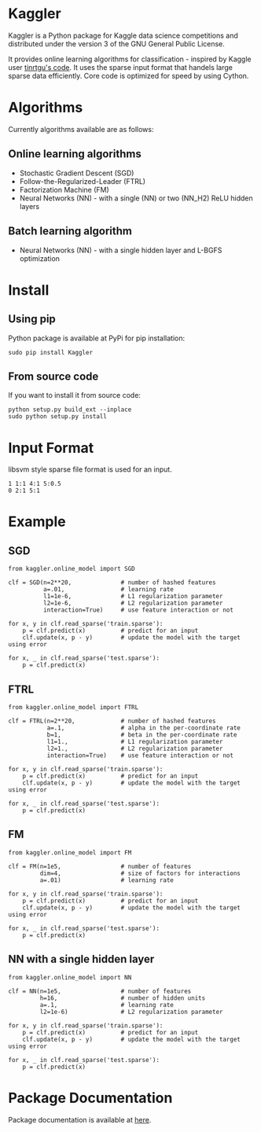 # Kaggler
Kaggler is a Python package for Kaggle data science competitions and distributed under the version 3 of the GNU General Public License.

It provides online learning algorithms for classification - inspired by Kaggle user [tinrtgu's code](http://goo.gl/K8hQBx).  It uses the sparse input format that handels large sparse data efficiently.  Core code is optimized for speed by using Cython.

# Algorithms
Currently algorithms available are as follows:

## Online learning algorithms
* Stochastic Gradient Descent (SGD)
* Follow-the-Regularized-Leader (FTRL)
* Factorization Machine (FM)
* Neural Networks (NN) - with a single (NN) or two (NN_H2) ReLU hidden layers

## Batch learning algorithm
* Neural Networks (NN) - with a single hidden layer and L-BGFS optimization

# Install
## Using pip
Python package is available at PyPi for pip installation:
```
sudo pip install Kaggler
```

## From source code
If you want to install it from source code:
```
python setup.py build_ext --inplace
sudo python setup.py install
```

# Input Format
libsvm style sparse file format is used for an input.
```
1 1:1 4:1 5:0.5
0 2:1 5:1
```

# Example
## SGD
```
from kaggler.online_model import SGD

clf = SGD(n=2**20,              # number of hashed features
          a=.01,                # learning rate
          l1=1e-6,              # L1 regularization parameter
          l2=1e-6,              # L2 regularization parameter
          interaction=True)     # use feature interaction or not

for x, y in clf.read_sparse('train.sparse'):
    p = clf.predict(x)          # predict for an input
    clf.update(x, p - y)        # update the model with the target using error

for x, _ in clf.read_sparse('test.sparse'):
    p = clf.predict(x)
```


## FTRL
```
from kaggler.online_model import FTRL

clf = FTRL(n=2**20,             # number of hashed features
           a=.1,                # alpha in the per-coordinate rate
           b=1,                 # beta in the per-coordinate rate
           l1=1.,               # L1 regularization parameter
           l2=1.,               # L2 regularization parameter
           interaction=True)    # use feature interaction or not

for x, y in clf.read_sparse('train.sparse'):
    p = clf.predict(x)          # predict for an input
    clf.update(x, p - y)        # update the model with the target using error

for x, _ in clf.read_sparse('test.sparse'):
    p = clf.predict(x)
```

## FM
```
from kaggler.online_model import FM

clf = FM(n=1e5,                 # number of features
         dim=4,                 # size of factors for interactions
         a=.01)                 # learning rate

for x, y in clf.read_sparse('train.sparse'):
    p = clf.predict(x)          # predict for an input
    clf.update(x, p - y)        # update the model with the target using error

for x, _ in clf.read_sparse('test.sparse'):
    p = clf.predict(x)
```

## NN with a single hidden layer
```
from kaggler.online_model import NN

clf = NN(n=1e5,                 # number of features
         h=16,                  # number of hidden units
         a=.1,                  # learning rate
         l2=1e-6)               # L2 regularization parameter

for x, y in clf.read_sparse('train.sparse'):
    p = clf.predict(x)          # predict for an input
    clf.update(x, p - y)        # update the model with the target using error

for x, _ in clf.read_sparse('test.sparse'):
    p = clf.predict(x)
```

# Package Documentation
Package documentation is available at [here](http://pythonhosted.org//Kaggler).

